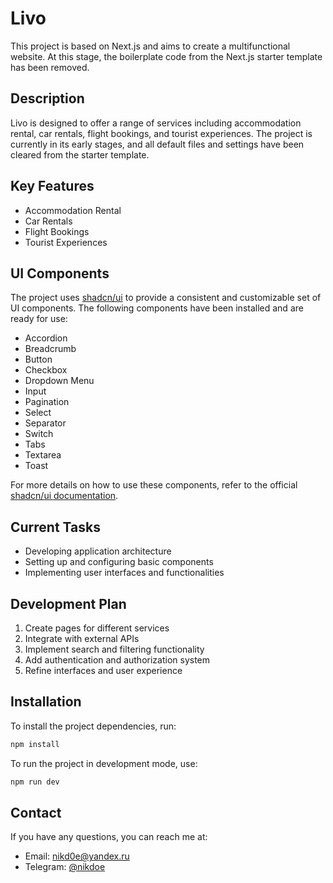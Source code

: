 # Livo

This project is based on Next.js and aims to create a multifunctional website. At this stage, the boilerplate code from the Next.js starter template has been removed.

## Description

Livo is designed to offer a range of services including accommodation rental, car rentals, flight bookings, and tourist experiences. The project is currently in its early stages, and all default files and settings have been cleared from the starter template.

## Key Features

- Accommodation Rental
- Car Rentals
- Flight Bookings
- Tourist Experiences

## UI Components

The project uses [shadcn/ui](https://github.com/shadcn/ui) to provide a consistent and customizable set of UI components. The following components have been installed and are ready for use:

- Accordion
- Breadcrumb
- Button
- Checkbox
- Dropdown Menu
- Input
- Pagination
- Select
- Separator
- Switch
- Tabs
- Textarea
- Toast

For more details on how to use these components, refer to the official [shadcn/ui documentation](https://shadcn.dev/docs/components).

## Current Tasks

- Developing application architecture
- Setting up and configuring basic components
- Implementing user interfaces and functionalities

## Development Plan

1. Create pages for different services
2. Integrate with external APIs
3. Implement search and filtering functionality
4. Add authentication and authorization system
5. Refine interfaces and user experience

## Installation

To install the project dependencies, run:

```bash
npm install
```

To run the project in development mode, use:

```bash
npm run dev
```

## Contact

If you have any questions, you can reach me at:

- Email: [nikd0e@yandex.ru](mailto:nikd0e@yandex.ru)
- Telegram: [@nikdoe](https://t.me/nikdoe)
